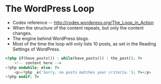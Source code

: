 # The WordPress Loop
- Codex reference -- http://codex.wordpress.org/The_Loop_in_Action
- When the structure of the content repeats, but only the content changes.
- The engine behind WordPress blogs.
- Most of the time the loop will only lists 10 posts, as set in the Reading Settings of WordPress.

```php
<?php if(have_posts()) : while(have_posts()) : the_post(); ?>
    <!-- content here -->
<?php endwhile; else: ?>
    <p><?php _e('Sorry, no posts matches your criteria.'); ?></p>
<?php endif; ?>
```